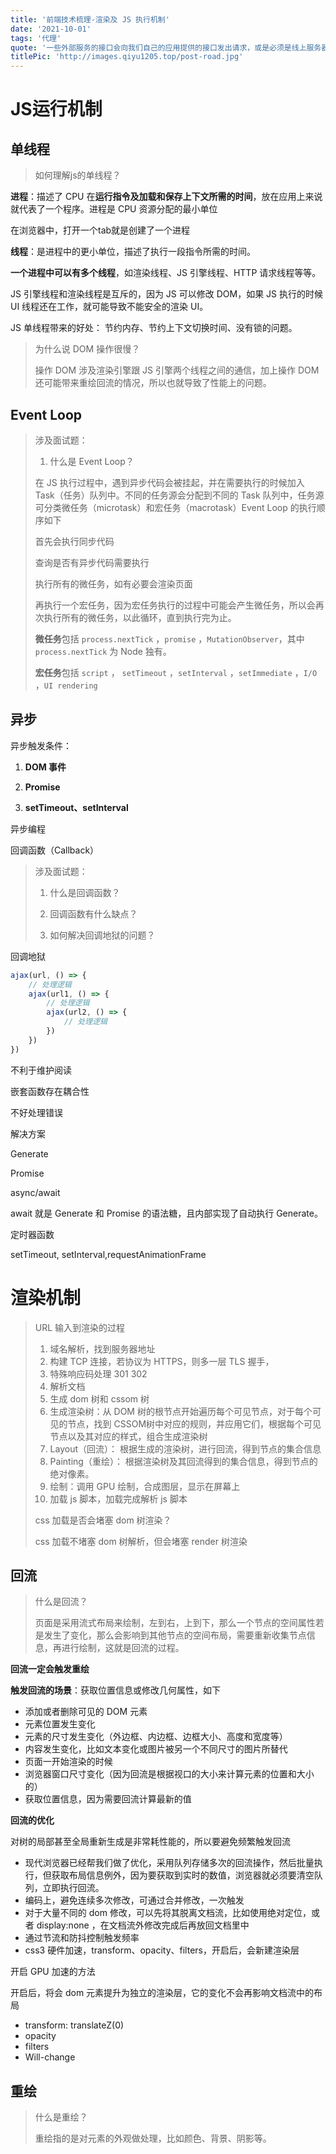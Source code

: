 ```yaml
---
title: '前端技术梳理-渲染及 JS 执行机制'
date: '2021-10-01'
tags: '代理'
quote: '一些外部服务的接口会向我们自己的应用提供的接口发出请求，或是必须是线上服务器调用比如微信的 `jssdk` ，但是我们开发都是在本地完成...'
titlePic: 'http://images.qiyu1205.top/post-road.jpg'
---
```


# JS运行机制

## 单线程

> 如何理解js的单线程？

**进程**：描述了 CPU 在**运行指令及加载和保存上下文所需的时间**，放在应用上来说就代表了一个程序。进程是 CPU 资源分配的最小单位

在浏览器中，打开一个tab就是创建了一个进程

**线程**：是进程中的更小单位，描述了执行一段指令所需的时间。

**一个进程中可以有多个线程**，如渲染线程、JS 引擎线程、HTTP 请求线程等等。

JS 引擎线程和渲染线程是互斥的，因为 JS 可以修改 DOM，如果 JS 执行的时候 UI 线程还在工作，就可能导致不能安全的渲染 UI。

JS 单线程带来的好处： 节约内存、节约上下文切换时间、没有锁的问题。

> 为什么说 DOM 操作很慢？
> 
> 操作 DOM 涉及渲染引擎跟 JS 引擎两个线程之间的通信，加上操作 DOM 还可能带来重绘回流的情况，所以也就导致了性能上的问题。

## Event Loop

> 涉及面试题：
> 
> 1. 什么是 Event Loop？
> 
> 在 JS 执行过程中，遇到异步代码会被挂起，并在需要执行的时候加入 Task（任务）队列中。不同的任务源会分配到不同的 Task 队列中，任务源可分类微任务（microtask）和宏任务（macrotask）Event Loop 的执行顺序如下
> 
> 首先会执行同步代码
> 
> 查询是否有异步代码需要执行
> 
> 执行所有的微任务，如有必要会渲染页面
> 
> 再执行一个宏任务，因为宏任务执行的过程中可能会产生微任务，所以会再次执行所有的微任务，以此循环，直到执行完为止。
> 
> **微任务**包括 `process.nextTick` ，`promise` ，`MutationObserver`，其中 `process.nextTick` 为 Node 独有。
> 
> **宏任务**包括 `script` ， `setTimeout` ，`setInterval` ，`setImmediate` ，`I/O` ，`UI rendering`

## 异步

异步触发条件：

1. **DOM 事件**

2. **Promise**

3. **setTimeout、setInterval**

异步编程

回调函数（Callback）

> 涉及面试题： 
> 
> 1. 什么是回调函数？
> 
> 2. 回调函数有什么缺点？
> 
> 3. 如何解决回调地狱的问题？

回调地狱

```js
ajax(url, () => {
    // 处理逻辑
    ajax(url1, () => {
        // 处理逻辑
        ajax(url2, () => {
            // 处理逻辑
        })
    })
})
```

不利于维护阅读

嵌套函数存在耦合性

不好处理错误

解决方案

Generate

Promise

async/await

await 就是 Generate 和 Promise 的语法糖，且内部实现了自动执行 Generate。

定时器函数

setTimeout, setInterval,requestAnimationFrame

# 渲染机制

> URL 输入到渲染的过程
> 
> 1. 域名解析，找到服务器地址
> 2. 构建 TCP 连接，若协议为 HTTPS，则多一层 TLS 握手，
> 3. 特殊响应码处理 301 302
> 4. 解析文档
> 5. 生成 dom 树和 cssom 树
> 6. 生成渲染树：从 DOM 树的根节点开始遍历每个可见节点，对于每个可见的节点，找到 CSSOM树中对应的规则，并应用它们，根据每个可见节点以及其对应的样式，组合生成渲染树
> 7. Layout（回流）： 根据生成的渲染树，进行回流，得到节点的集合信息
> 8. Painting（重绘）： 根据渲染树及其回流得到的集合信息，得到节点的绝对像素。
> 9. 绘制：调用 GPU 绘制，合成图层，显示在屏幕上
> 10. 加载 js 脚本，加载完成解析 js 脚本
> 
> css 加载是否会堵塞 dom 树渲染？
> 
> css 加载不堵塞 dom 树解析，但会堵塞 render 树渲染

## 回流

> 什么是回流？
> 
> 页面是采用流式布局来绘制，左到右，上到下，那么一个节点的空间属性若是发生了变化，那么会影响到其他节点的空间布局，需要重新收集节点信息，再进行绘制，这就是回流的过程。

**回流一定会触发重绘**

**触发回流的场景**：获取位置信息或修改几何属性，如下

- 添加或者删除可见的 DOM 元素
- 元素位置发生变化
- 元素的尺寸发生变化（外边框、内边框、边框大小、高度和宽度等）
- 内容发生变化，比如文本变化或图片被另一个不同尺寸的图片所替代
- 页面一开始渲染的时候
- 浏览器窗口尺寸变化（因为回流是根据视口的大小来计算元素的位置和大小的）
- 获取位置信息，因为需要回流计算最新的值

**回流的优化**

对树的局部甚至全局重新生成是非常耗性能的，所以要避免频繁触发回流

- 现代浏览器已经帮我们做了优化，采用队列存储多次的回流操作，然后批量执行，但获取布局信息例外，因为要获取到实时的数值，浏览器就必须要清空队列，立即执行回流。
- 编码上，避免连续多次修改，可通过合并修改，一次触发
- 对于大量不同的 dom 修改，可以先将其脱离文档流，比如使用绝对定位，或者 display:none ，在文档流外修改完成后再放回文档里中
- 通过节流和防抖控制触发频率
- css3 硬件加速，transform、opacity、filters，开启后，会新建渲染层

开启 GPU 加速的方法

开启后，将会 dom 元素提升为独立的渲染层，它的变化不会再影响文档流中的布局

- transform: translateZ(0)
- opacity
- filters
- Will-change

## 重绘

> 什么是重绘？
> 
> 重绘指的是对元素的外观做处理，比如颜色、背景、阴影等。